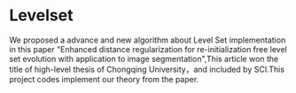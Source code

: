 # Levelset
We proposed a advance and new algorithm about Level Set implementation in this paper "Enhanced distance regularization for re-initialization free level set
evolution with application to image segmentation",This article won the title of high-level thesis of Chongqing University，and included by
SCI.This project codes implement our theory from the paper.
